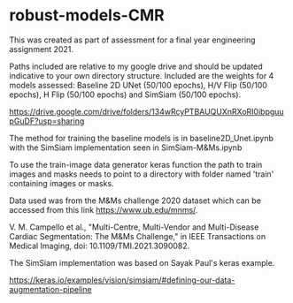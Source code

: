 # robust-models-CMR
This was created as part of assessment for a final year engineering assignment 2021. 

Paths included are relative to my google drive and should be updated indicative to your own directory structure.
Included are the weights for 4 models assessed: Baseline 2D UNet (50/100 epochs), H/V Flip (50/100 epochs), H Flip (50/100 epochs) and SimSiam (50/100 epochs).

https://drive.google.com/drive/folders/134wRcyPTBAUQUXnRXoRI0ibpguupGuDF?usp=sharing

The method for training the baseline models is in baseline2D_Unet.ipynb with the SimSiam implementation seen in SimSiam-M&Ms.ipynb

To use the train-image data generator keras function the path to train images and masks needs to point to a directory with folder named 'train' containing images or masks.


Data used was from the M&Ms challenge 2020 dataset which can be accessed from this link https://www.ub.edu/mnms/. 

V. M. Campello et al., "Multi-Centre, Multi-Vendor and Multi-Disease Cardiac Segmentation: The M&Ms Challenge," in IEEE Transactions on Medical Imaging, doi: 10.1109/TMI.2021.3090082.

The SimSiam implementation was based on Sayak Paul's keras example.

https://keras.io/examples/vision/simsiam/#defining-our-data-augmentation-pipeline
